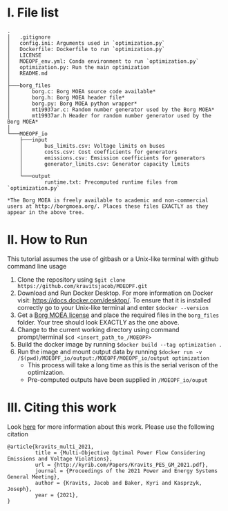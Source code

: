 # I. File list
```
.
│   .gitignore
│   config.ini: Arguments used in `optimization.py`
│   Dockerfile: Dockerfile to run `optimization.py`
│   LICENSE
│   MOEOPF_env.yml: Conda environment to run `optimization.py`
│   optimization.py: Run the main optimization
│   README.md
│
├───borg_files
│       borg.c: Borg MOEA source code available*
│       borg.h: Borg MOEA header file*
│       borg.py: Borg MOEA python wrapper*
│       mt19937ar.c: Random number generator used by the Borg MOEA*
│       mt19937ar.h Header for random number generator used by the Borg MOEA*
│
└───MOEOPF_io
    ├───input
    │       bus_limits.csv: Voltage limits on buses
    │       costs.csv: Cost coefficients for generators
    │       emissions.csv: Emsission coefficients for generators
    │       generator_limits.csv: Generator capacity limits
    │
    └───output
            runtime.txt: Precomputed runtime files from `optimization.py`

*The Borg MOEA is freely available to academic and non-commercial users at http://borgmoea.org/. Places these files EXACTLY as they appear in the above tree.
```

# II. How to Run
This tutorial assumes the use of gitbash or a Unix-like terminal with github command line usage
1. Clone the repository using `$git clone https://github.com/kravitsjacob/MOEOPF.git`
2. Download and Run Docker Desktop. For more information on Docker visit: https://docs.docker.com/desktop/. To ensure 
that it is installed correctly go to your Unix-like terminal and enter `$docker --version`
3. Get a [Borg MOEA license](http://borgmoea.org/) and place the required files in the `borg_files` folder. Your tree should look EXACTLY as the one above.
3. Change to the current working directory using command prompt/terminal `$cd <insert_path_to_/MOEOPF>`
4. Build the docker image by running `$docker build --tag optimization .`
5. Run the image and mount output data by running `$docker run -v /$(pwd)/MOEOPF_io/output:/MOEOPF/MOEOPF_io/output optimization`
     * This process will take a long time as this is the serial verison of the optimization.
     * Pre-computed outputs have been supplied in `/MOEOPF_io/ouput`

# III. Citing this work
Look [here](https://osf.io/fd3mj/) for more information about this work. Please use the following citation
```
@article{kravits_multi_2021,
         title = {Multi-Objective Optimal Power Flow Considering Emissions and Voltage Violations},
         url = {http://kyrib.com/Papers/Kravits_PES_GM_2021.pdf},
         journal = {Proceedings of the 2021 Power and Energy Systems General Meeting},
         author = {Kravits, Jacob and Baker, Kyri and Kasprzyk, Joseph},
         year = {2021},
}
```


